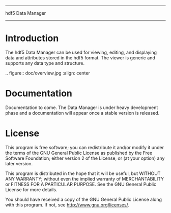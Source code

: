 *****************
hdf5 Data Manager
*****************

Introduction
============

The hdf5 Data Manager can be used for viewing, editing, and displaying data and attributes 
stored in the hdf5 format. The viewer is generic and supports any data type and structure.

.. figure:: doc/overview.jpg
   :align:  center

Documentation
=============

Documentation to come. The Data Manager is under heavy development phase and a documentation will appear once a stable version is released. 

License
=======

This program is free software; you can redistribute it and/or
modify it under the terms of the GNU General Public License
as published by the Free Software Foundation; either version 2
of the License, or (at your option) any later version.

This program is distributed in the hope that it will be useful,
but WITHOUT ANY WARRANTY; without even the implied warranty of
MERCHANTABILITY or FITNESS FOR A PARTICULAR PURPOSE.  See the
GNU General Public License for more details.

You should have received a copy of the GNU General Public License
along with this program.  If not, see <http://www.gnu.org/licenses/>.

